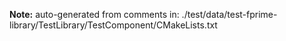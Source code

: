**Note:** auto-generated from comments in: ./test/data/test-fprime-library/TestLibrary/TestComponent/CMakeLists.txt

